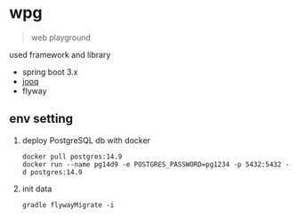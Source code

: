 # wpg

> web playground

used framework and library

+ spring boot 3.x
+ [jooq](https://www.jooq.org/)
+ flyway

## env setting

1. deploy PostgreSQL db with docker

    ```shell
    docker pull postgres:14.9
    docker run --name pg14d9 -e POSTGRES_PASSWORD=pg1234 -p 5432:5432 -d postgres:14.9
    ```

2. init data

    ```shell
    gradle flywayMigrate -i
    ```
